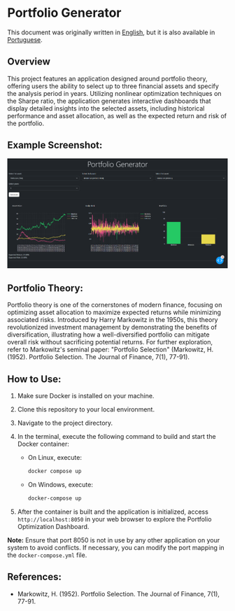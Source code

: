 # Portfolio Generator

This document was originally written in [English](https://github.com/lucsalm/portfolio-generator-dash/blob/main/README.md), but it is also available in [Portuguese](https://github.com/lucsalm/portfolio-generator-dash/blob/main/README-pt-BR.md).

## Overview

This project features an application designed around portfolio theory, offering users the ability to select up to three financial assets and specify the analysis period in years. Utilizing nonlinear optimization techniques on the Sharpe ratio, the application generates interactive dashboards that display detailed insights into the selected assets, including historical performance and asset allocation, as well as the expected return and risk of the portfolio.

## Example Screenshot:

![Portfolio Optimization Dashboard](https://raw.githubusercontent.com/lucsalm/portfolio-generator-dash/main/portfolio-example.png)

## Portfolio Theory:

Portfolio theory is one of the cornerstones of modern finance, focusing on optimizing asset allocation to maximize expected returns while minimizing associated risks. Introduced by Harry Markowitz in the 1950s, this theory revolutionized investment management by demonstrating the benefits of diversification, illustrating how a well-diversified portfolio can mitigate overall risk without sacrificing potential returns. For further exploration, refer to Markowitz's seminal paper: "Portfolio Selection" (Markowitz, H. (1952). Portfolio Selection. The Journal of Finance, 7(1), 77-91).

## How to Use:

1. Make sure Docker is installed on your machine.
2. Clone this repository to your local environment.
3. Navigate to the project directory.
4. In the terminal, execute the following command to build and start the Docker container:
    - On Linux, execute:
        ```bash
        docker compose up
        ```

    - On Windows, execute:
        ```bash
        docker-compose up
        ```

5. After the container is built and the application is initialized, access `http://localhost:8050` in your web browser to explore the Portfolio Optimization Dashboard.

**Note:** Ensure that port 8050 is not in use by any other application on your system to avoid conflicts. If necessary, you can modify the port mapping in the `docker-compose.yml` file.

## References:

- Markowitz, H. (1952). Portfolio Selection. The Journal of Finance, 7(1), 77-91.
